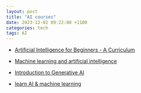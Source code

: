 ```yaml
---
layout: post
title: "AI courses"
date: 2023-12-02 09:22:00 +1100
categories: tech
tags: AI
---
```



* [Artificial Intelligence for Beginners - A Curriculum](https://github.com/microsoft/AI-For-Beginners)

* [Machine learning and artificial intelligence](https://cloud.google.com/learn/training/machinelearning-ai)

* [Introduction to Generative AI](https://www.cloudskillsboost.google/course_templates/536)

* [learn AI & machine learning](https://grow.google/intl/ALL_au/guide-ai-machine-learning/)